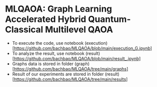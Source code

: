 # MLQAOA: Graph Learning Accelerated Hybrid Quantum-Classical Multilevel QAOA
* To execute the code, use notebook (execution)[https://github.com/bachbao/MLQAOA/blob/main/execution_G.ipynb] 
* To analyze the result, use notebook (result)[https://github.com/bachbao/MLQAOA/blob/main/result_.ipynb]
* Graphs data is stored in folder (graph)[https://github.com/bachbao/MLQAOA/tree/main/graphs]
* Result of our experiments are stored in folder (result)[https://github.com/bachbao/MLQAOA/tree/main/results]
